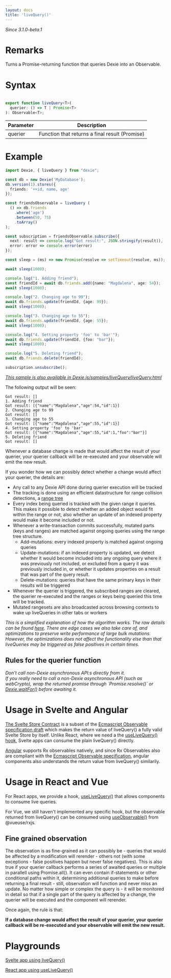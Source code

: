 ```yaml
---
layout: docs
title: 'liveQuery()'
---
```

*Since 3.1.0-beta.1*

# Remarks

Turns a Promise-returning function that queries Dexie into an Observable.

# Syntax

```ts

export function liveQuery<T>(
  querier: () => T | Promise<T>
): Observable<T>;

```

| Parameter | Description |
|------|------|
| querier  | Function that returns a final result (Promise) |

# Example

```ts
import Dexie, { liveQuery } from "dexie";

const db = new Dexie('MyDatabase');
db.version(1).stores({
  friends: '++id, name, age'
});

const friendsObservable = liveQuery (
  () => db.friends
    .where('age')
    .between(50, 75)
    .toArray()
);

const subscription = friendsObservable.subscribe({
  next: result => console.log("Got result:", JSON.stringify(result)),
  error: error => console.error(error)
});

const sleep = (ms) => new Promise(resolve => setTimeout(resolve, ms));

await sleep(1000);

console.log("1. Adding friend");
const friendId = await db.friends.add({name: "Magdalena", age: 54});
await sleep(1000);

console.log("2. Changing age to 99");
await db.friends.update(friendId, {age: 99});
await sleep(1000);

console.log("3. Changing age to 55");
await db.friends.update(friendId, {age: 55});
await sleep(1000);

console.log("4. Setting property 'foo' to 'bar'");
await db.friends.update(friendId, {foo: "bar"});
await sleep(1000);

console.log("5. Deleting friend");
await db.friends.delete(friendId);

subscription.unsubscribe();
```

*[This sample is also available in Dexie.js/samples/liveQuery/liveQuery.html](https://github.com/dfahlander/Dexie.js/blob/master/samples/liveQuery/liveQuery.html)*

The following output will be seen:

```
Got result: []
1. Adding friend
Got result: [{"name":"Magdalena","age":54,"id":1}]
2. Changing age to 99
Got result: []
3. Changing age to 55
Got result: [{"name":"Magdalena","age":55,"id":1}]
4. Setting property 'foo' to 'bar'
Got result: [{"name":"Magdalena","age":55,"id":1,"foo":"bar"}]
5. Deleting friend
Got result: []
```

<p>
  <i class="fa fa-hand-o-right" aria-hidden="true"></i> Whenever a database change is made that would affect the result of your querier, your querier callback will be re-executed and your observable will emit the new result.
</p>

If you wonder how we can possibly detect whether a change would affect your querier, the details are:

* Any call to any Dexie API done during querier execution will be tracked
* The tracking is done using an efficient datastructure for range collision detections, a [range tree](https://github.com/dfahlander/Dexie.js/blob/master/src/helpers/rangeset.ts)
* Every index being queried is tracked with the given range it queries. This makes it possible to detect whether an added object would fit within the range or not, also whether an update of an indexed property would make it become included or not.
* Whenever a write-transaction commits successfully, mutated parts (keys and ranges) are matched against ongoing queries using the range tree structure.
  * Add-mutations: every indexed property is matched against ongoing queries
  * Update-mutations: if an indexed property is updated, we detect whether it would become included into any ongoing query where it was previously not included, or excluded from a query it was previously included in, or whether it updates properties on a result that was part of the query result.
  * Delete-mutations: queries that have the same primary keys in their results will be triggered
* Whenever the querier is triggered, the subscribed ranges are cleared, the querier re-executed and the ranges or keys being queried this time will be tracked.
* Mutated rangesets are also broadcasted across browsing contexts to wake up liveQueries in other tabs or workers

*This is a simplified explanation of how the algorithm works. The raw details can be found [here](https://github.com/dfahlander/Dexie.js/tree/master/src/live-query). There are edge cases we also take care of, and optimizations to preserve write performance of large bulk mutations. However, the optimizations does not affect the functionality else than that liveQueries may be triggered as false positives in certain times.*

## Rules for the querier function

<ul style="padding-left: 0; list-style-type: none;">
  <li style="font-style: italic;">
    <i class="fa fa-hand-o-right" aria-hidden="true"></i>
    Don't call non-Dexie asynchronous API:s directly from it.
  </li>
  <li style="font-style: italic;">
    <i class="fa fa-hand-o-right" aria-hidden="true"></i>
    If you really need to call a non-Dexie asynchronous API (such as webCrypto), wrap the returned promise through `Promise.resolve()` or <a href="Dexie/Dexie.waitFor()">Dexie.waitFor()</a> before awaiting it.
  </li>
</ul>

# Usage in Svelte and Angular

[The Svelte Store Contract](https://svelte.dev/docs#Store_contract) is a subset of the [Ecmascript Observable specification draft](https://github.com/tc39/proposal-observable) which makes the return value of liveQuery() a fully valid Svelte Store by itself. Unlike React, where we need a the [useLiveQuery() hook](dexie-react-hoos/useLiveQuery()), Svelte apps can consume the plain liveQuery() directly.

[Angular](https://angular.io/) supports Rx observables natively, and since Rx Observables also are compliant with the [Ecmascript Observable specification](https://github.com/tc39/proposal-observable), angular components also understands the return value from liveQuery() similarily.

# Usage in React and Vue
For React apps, we provide a hook, [useLiveQuery()](dexie-react-hoos/useLiveQuery()) that allows components to consume live queries.

For Vue, we still haven't implemented any specific hook, but the observable returned from liveQuery() can be consumed using [useObservable()](https://vueuse.org/rxjs/useobservable/) from @vueuse/rxjs.

## Fine grained observation

The observation is as fine-grained as it can possibly be - queries that would be affected by a modification will rerender - others not (with some exceptions - false positives happen but never false negatives). This is also true if your querier callback performs a series of awaited queries or multiple in parallell using Promise.all(). It can even contain if-statements or other conditional paths within it, determining additional queries to make before returning a final result - still, observation will function and never miss an update. No matter how simple or complex the query is - it will be monitored in detail so that if a single part of the query is affected by a change, the querier will be executed and the component will rerender.

Once again, the rule is that:
<p>
  <i class="fa fa-hand-o-right" aria-hidden="true"></i> <b>If a database change would affect the result of your querier, your querier callback will be re-executed and your observable will emit the new result.</b>
</p>

# Playgrounds

[Svelte app using liveQuery()](https://codesandbox.io/s/svelte-with-dexie-livequery-2n8bd?file=/App.svelte)

[React app using useLiveQuery()](https://stackblitz.com/edit/dexie-todo-list?file=components/TodoListView.tsx)

